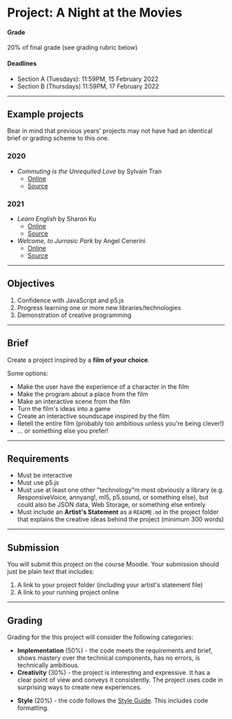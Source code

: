 # Project: A Night at the Movies

#### Grade
20% of final grade (see grading rubric below)  

#### Deadlines
* Section A (Tuesdays): 11:59PM, 15 February 2022
* Section B (Thursdays) 11:59PM, 17 February 2022

---

## Example projects

Bear in mind that previous years' projects may not have had an identical brief or grading scheme to this one.

### 2020
* *Commuting is the Unrequited Love* by Sylvain Tran
  * [Online](https://sylvaintran.github.io/cart263-Winter2020/projects/p1/)
  * [Source](https://github.com/SylvainTran/cart263-Winter2020/tree/master/projects/p1)
  
### 2021
* *Learn English* by Sharon Ku
  * [Online](https://sharon-ku.github.io/cart263/projects/project1/)
  * [Source](https://sharon-ku.github.io/cart263/projects/project1/)
* *Welcome, to Jurrasic Park* by Angel Cenerini
  * [Online](https://angelcellacenerini.github.io/CART263/Projects/Project01/)
  * [Source](https://github.com/AngelCellaCenerini/CART263/tree/main/Projects/Project01)


---

## Objectives

1. Confidence with JavaScript and p5.js
2. Progress learning one or more new libraries/technologies
3. Demonstration of creative programming

---

## Brief

Create a project inspired by a **film of your choice**.

Some options:

* Make the user have the experience of a character in the film
* Make the program about a place from the film
* Make an interactive scene from the film
* Turn the film's ideas into a game
* Create an interactive soundscape inspired by the film
* Retell the entire film (probably too ambitious unless you're being clever!)
* ... or something else you prefer!

---

## Requirements

* Must be interactive
* Must use p5.js
* Must use at least one other "technology"m most obviously a library (e.g. ResponsiveVoice, annyang!, ml5, p5.sound, or something else), but could also be JSON data, Web Storage, or something else entirely
* Must include an **Artist's Statement** as a `README.md` in the project folder that explains the creative ideas behind the project (minimum 300 words)

---

## Submission

You will submit this project on the course Moodle. Your submission should just be plain text that includes:

1. A link to your project folder (including your artist's statement file)
2. A link to your running project online

---

## Grading

Grading for the this project will consider the following categories:

* **Implementation** (50%) - the code meets the requirements and brief, shows mastery over the technical components, has no errors, is technically ambitious.
* **Creativity** (30%) - the project is interesting and expressive. It has a clear point of view and conveys it consistently. The project uses code in surprising ways to create new experiences.
- **Style** (20%) - the code follows the [Style Guide](../../guides/style-guide.md). This includes code formatting.
